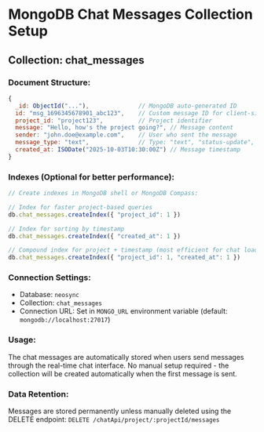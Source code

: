 # MongoDB Chat Messages Collection Setup

## Collection: chat_messages

### Document Structure:
```javascript
{
  _id: ObjectId("..."),              // MongoDB auto-generated ID
  id: "msg_1696345678901_abc123",    // Custom message ID for client-side tracking
  project_id: "project123",          // Project identifier
  message: "Hello, how's the project going?", // Message content
  sender: "john.doe@example.com",    // User who sent the message
  message_type: "text",              // Type: "text", "status-update", "priority-update"
  created_at: ISODate("2025-10-03T10:30:00Z") // Message timestamp
}
```

### Indexes (Optional for better performance):
```javascript
// Create indexes in MongoDB shell or MongoDB Compass:

// Index for faster project-based queries
db.chat_messages.createIndex({ "project_id": 1 })

// Index for sorting by timestamp
db.chat_messages.createIndex({ "created_at": 1 })

// Compound index for project + timestamp (most efficient for chat loading)
db.chat_messages.createIndex({ "project_id": 1, "created_at": 1 })
```

### Connection Settings:
- Database: `neosync`
- Collection: `chat_messages`
- Connection URL: Set in `MONGO_URL` environment variable (default: `mongodb://localhost:27017`)

### Usage:
The chat messages are automatically stored when users send messages through the real-time chat interface. No manual setup required - the collection will be created automatically when the first message is sent.

### Data Retention:
Messages are stored permanently unless manually deleted using the DELETE endpoint:
`DELETE /chatApi/project/:projectId/messages`
